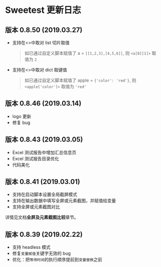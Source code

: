 # Sweetest 更新日志


## 版本 0.8.50 (2019.03.27)

- 支持在<>中取对 list 切片取值

  > 如已通过自定义脚本赋值了 a = `[[1,2,3],[4,5,6]]`, 则 `<a[0][1]>` 取值为 `2`

- 支持在<>中取对 dict 取键值

  > 如已通过自定义脚本赋值了 apple = `{'color': 'red'}`, 则 `<apple['color']>` 取值为 `'red'`


## 版本 0.8.46 (2019.03.14)

- logo 更新
- 修复 bug


## 版本 0.8.43 (2019.03.05)

- Excel 测试报告中增加汇总信息页
- Excel 测试报告目录优化
- 代码美化


## 版本 0.8.41 (2019.03.01) 

- 支持在启动脚本设置全局截屏模式
- 支持在输出数据中填写全屏或元素截图，并赋值给变量
- 支持全屏或元素截图对比
 
 详情见文档**全屏及元素截图比较**章节。


## 版本 0.8.39 (2019.02.22) 

- 支持 headless 模式
- 修复`变量赋值`关键字无效的 bug
- 优化：把`等待时间`的执行顺序提前到`变量替换`之前